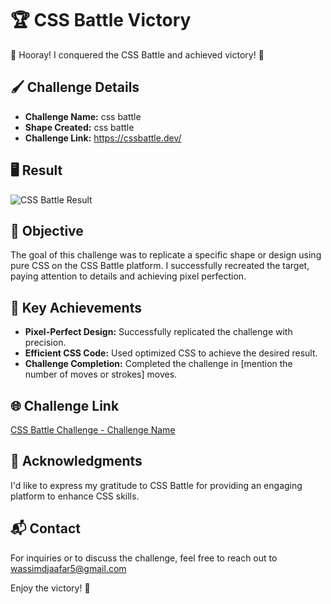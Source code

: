 # 🏆 CSS Battle Victory

🎉 Hooray! I conquered the CSS Battle and achieved victory! 🎉

## 🖌️ Challenge Details

- **Challenge Name:** css battle
- **Shape Created:** css battle
- **Challenge Link:** https://cssbattle.dev/

## 🖥️ Result

![CSS Battle Result](./path/to/screenshot.png)

## 🎯 Objective

The goal of this challenge was to replicate a specific shape or design using pure CSS on the CSS Battle platform. I successfully recreated the target, paying attention to details and achieving pixel perfection.

## 🚀 Key Achievements

- **Pixel-Perfect Design:** Successfully replicated the challenge with precision.
- **Efficient CSS Code:** Used optimized CSS to achieve the desired result.
- **Challenge Completion:** Completed the challenge in [mention the number of moves or strokes] moves.

## 🌐 Challenge Link

[CSS Battle Challenge - Challenge Name](https://cssbattle.dev/)

## 🤝 Acknowledgments

I'd like to express my gratitude to CSS Battle for providing an engaging platform to enhance CSS skills.

## 📬 Contact

For inquiries or to discuss the challenge, feel free to reach out to wassimdjaafar5@gmail.com

Enjoy the victory! 🎉
